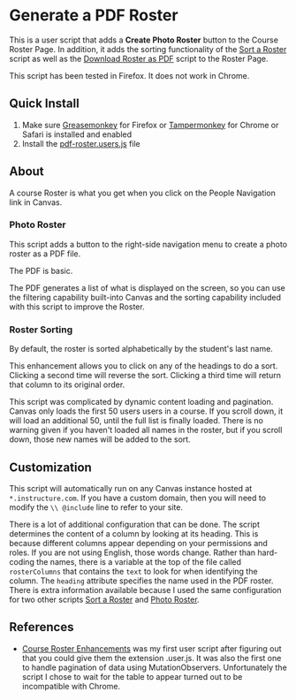 # Generate a PDF Roster
This is a user script that adds a **Create Photo Roster** button to the Course Roster Page. In addition, it adds the sorting functionality of the [Sort a Roster](../sort-roster/) script as well as the [Download Roster as PDF](../pdf-roster/) script to the Roster Page.

This script has been tested in Firefox. It does not work in Chrome.

## Quick Install
1. Make sure [Greasemonkey](https://addons.mozilla.org/en-us/firefox/addon/greasemonkey/) for Firefox or [Tampermonkey](http://tampermonkey.net/) for Chrome or Safari is installed and enabled
2. Install the [pdf-roster.users.js](https://github.com/jamesjonesmath/canvancement/raw/master/roster/photo-roster/photo-roster.user.js) file

## About
A course Roster is what you get when you click on the People Navigation link in Canvas. 
### Photo Roster
This script adds a button to the right-side navigation menu to create a photo roster as a PDF file.

The PDF is basic.

The PDF generates a list of what is displayed on the screen, so you can use the filtering capability built-into Canvas and the sorting capability included with this script to improve the Roster.
### Roster Sorting
By default, the roster is sorted alphabetically by the student's last name.

This enhancement allows you to click on any of the headings to do a sort. Clicking a second time will reverse the sort. Clicking a third time will return that column to its original order.

This script was complicated by dynamic content loading and pagination. Canvas only loads the first 50 users users in a course. If you scroll down, it will load an additional 50, until the full list is finally loaded. There is no warning given if you haven't loaded all names in the roster, but if you scroll down, those new names will be added to the sort.

## Customization
This script will automatically run on any Canvas instance hosted at ``*.instructure.com``. If you have a custom domain, then you will need to modify the `\\ @include` line to refer to your site.

There is a lot of additional configuration that can be done. The script determines the content of a column by looking at its heading. This is because different columns appear depending on your permissions and roles. If you are not using English, those words change. Rather than hard-coding the names, there is a variable at the top of the file called ``rosterColumns`` that contains the ``text`` to look for when identifying the column. The ``heading`` attribute specifies the name used in the PDF roster. There is extra information available because I used the same configuration for two other scripts [Sort a Roster](../sort-roster/) and [Photo Roster](../photo-roster/).

## References
* [Course Roster Enhancements](https://community.canvaslms.com/groups/higher-ed/blog/2015/09/03/roster-enhancements) was my first user script after figuring out that you could give them the extension .user.js. It was also the first one to handle pagination of data using MutationObservers. Unfortunately the script I chose to wait for the table to appear turned out to be incompatible with Chrome.

